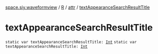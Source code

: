 [space.siy.waveformview](../../index.md) / [R](../index.md) / [attr](index.md) / [textAppearanceSearchResultTitle](./text-appearance-search-result-title.md)

# textAppearanceSearchResultTitle

`static var textAppearanceSearchResultTitle: `[`Int`](https://kotlinlang.org/api/latest/jvm/stdlib/kotlin/-int/index.html)
`static var textAppearanceSearchResultTitle: `[`Int`](https://kotlinlang.org/api/latest/jvm/stdlib/kotlin/-int/index.html)